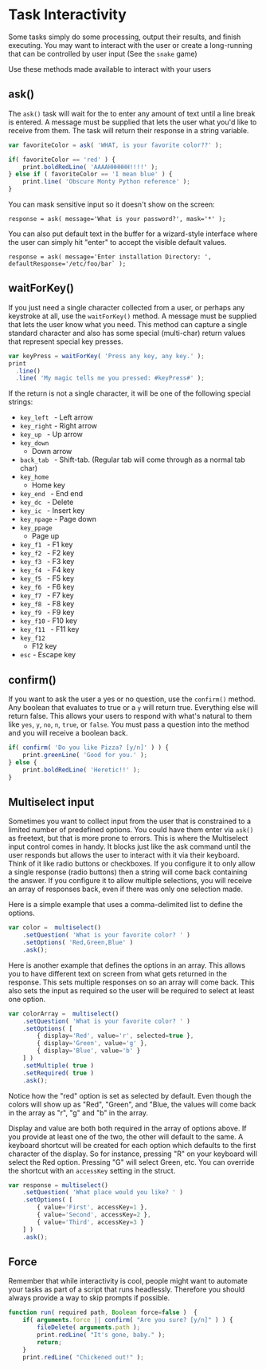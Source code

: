 # Task Interactivity

Some tasks simply do some processing, output their results, and finish executing. You may want to interact with the user or create a long-running that can be controlled by user input \(See the `snake` game\)

Use these methods made available to interact with your users

## ask\(\)

The `ask()` task will wait for the to enter any amount of text until a line break is entered. A message must be supplied that lets the user what you'd like to receive from them. The task will return their response in a string variable.

```javascript
var favoriteColor = ask( 'WHAT, is your favorite color??' );

if( favoriteColor == 'red' ) {
    print.boldRedLine( 'AAAAHHHHHH!!!!' );
} else if ( favoriteColor == 'I mean blue' ) {
    print.line( 'Obscure Monty Python reference' );
}
```

You can mask sensitive input so it doesn't show on the screen:

```text
response = ask( message='What is your password?', mask='*' );
```

You can also put default text in the buffer for a wizard-style interface where the user can simply hit "enter" to accept the visible default values.

```text
response = ask( message='Enter installation Directory: ', defaultResponse='/etc/foo/bar` );
```

## waitForKey\(\)

If you just need a single character collected from a user, or perhaps any keystroke at all, use the `waitForKey()` method. A message must be supplied that lets the user know what you need. This method  can capture a single standard character and also has some special \(multi-char\) return values that represent special key presses.  

```javascript
var keyPress = waitForKey( 'Press any key, any key.' );
print
  .line()
  .line( 'My magic tells me you pressed: #keyPress#' );
```

If the return is not a single character, it will be one of the following special strings:

* `key_left  ` - Left arrow
* `key_right` -   Right arrow
* `key_up  ` - Up arrow
* `key_down`   - Down arrow
* `back_tab  ` - Shift-tab.  \(Regular tab will come through as a normal tab char\)
* `key_home`   - Home key
* `key_end  ` - End end
* `key_dc  ` - Delete
* `key_ic  ` - Insert key
* `key_npage` -   Page down
* `key_ppage`   - Page up
* `key_f1  ` - F1 key
* `key_f2  ` - F2 key
* `key_f3  ` - F3 key
* `key_f4  ` - F4 key
* `key_f5  ` - F5 key
* `key_f6  ` - F6 key
* `key_f7  ` - F7 key
* `key_f8  ` - F8 key
* `key_f9  ` - F9 key
* `key_f10` -   F10 key
* `key_f11  ` - F11 key
* `key_f12`   - F12 key
* `esc` - Escape key

## confirm\(\)

If you want to ask the user a yes or no question, use the `confirm()` method. Any boolean that evaluates to true or a `y` will return true. Everything else will return false. This allows your users to respond with what's natural to them like `yes`, `y`, `no`, `n`, `true`, or `false`. You must pass a question into the method and you will receive a boolean back.

```javascript
if( confirm( 'Do you like Pizza? [y/n]' ) ) {
    print.greenLine( 'Good for you.' );
} else {
    print.boldRedLine( 'Heretic!!' );
}
```

## Multiselect input

Sometimes you want to collect input from the user that is constrained to a limited number of predefined options.  You could have them enter via `ask()` as freetext, but  that is more prone to errors.  This is where the Multiselect input control comes in handy.   It blocks just like the ask command until the user responds but allows the user to interact with it via their keyboard.  Think of it like radio buttons or checkboxes.  If you configure it to only allow a single response \(radio buttons\) then a string will come back containing the answer.  If you configure it to allow multiple selections, you will receive an array of responses back, even if there was only one selection made. 

Here is a simple example that uses a comma-delimited list to define the options.

```javascript
var color =  multiselect()
    .setQuestion( 'What is your favorite color? ' )
    .setOptions( 'Red,Green,Blue' )
    .ask();
```

Here is another example that defines the options in an array.  This allows you to have different text on screen from what gets returned in the response.  This sets multiple responses on so an array will come back.  This also sets the input as required so the user will be required to select at least one option.

```javascript
var colorArray =  multiselect()
    .setQuestion( 'What is your favorite color? ' )
    .setOptions( [
        { display='Red', value='r', selected=true },
        { display='Green', value='g' },
        { display='Blue', value='b' }
    ] )
    .setMultiple( true )
    .setRequired( true )
    .ask();
```

Notice how the "red" option is set as selected by default.  Even though the colors will show up as "Red", "Green", and "Blue, the values will come back in the array as "r", "g" and "b" in the array.  

Display and value are both both required in the array of options above.  If you provide at least one of the two, the other will default to the same.  A keyboard shortcut will be created for each option which defaults to the first character of the display.  So for instance, pressing "R" on your keyboard will select the Red option. Pressing "G" will select Green, etc.  You can override the shortcut with an `accessKey` setting in the struct.  

```javascript
var response = multiselect()
	.setQuestion( 'What place would you like? ' )
	.setOptions( [
		{ value='First', accessKey=1 },
		{ value='Second', accessKey=2 },
		{ value='Third', accessKey=3 }
	] )
	.ask();
```

##  Force

Remember that while interactivity is cool, people might want to automate your tasks as part of a script that runs headlessly. Therefore you should always provide a way to skip prompts if possible.

```javascript
function run( required path, Boolean force=false )  {
    if( arguments.force || confirm( "Are you sure? [y/n]" ) ) {
        fileDelete( arguments.path );
        print.redLine( "It's gone, baby." );
        return;
    }
    print.redLine( "Chickened out!" );
```

